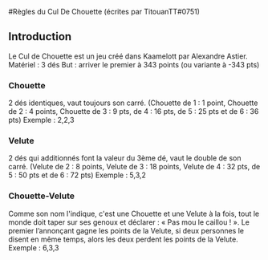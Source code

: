 #Règles du Cul De Chouette (écrites par TitouanTT#0751)
## Introduction
Le Cul de Chouette est un jeu créé dans Kaamelott par Alexandre Astier.
Matériel : 3 dés
But : arriver le premier à 343 points (ou variante à -343 pts)

### Chouette
2 dés identiques, vaut toujours son carré. (Chouette de 1 :  1 point, Chouette de 2 : 4 points, Chouette de 3 : 9 pts, de 4 : 16 pts, de 5 : 25 pts et de 6 : 36  pts) 
Exemple : 2,2,3

### Velute 
2 dés qui additionnés font la valeur du 3ème dé, vaut le double de son carré. (Velute de 2 : 8 points, Velute de 3 : 18 points, Velute de 4 : 32 pts, de 5 : 50 pts et de 6 : 72 pts) 
Exemple : 5,3,2

### Chouette-Velute
Comme son nom l'indique, c'est une Chouette et une Velute à la fois, tout le monde doit taper sur ses genoux et déclarer : « Pas mou le caillou ! ». Le premier l’annonçant gagne les points de la Velute, si deux personnes le disent en même temps, alors les deux perdent les points de la Velute. 
Exemple : 6,3,3



